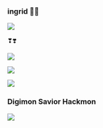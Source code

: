 ### ingrid 🧑‍🎓

![](https://media1.tenor.com/m/NA-Gg_3A890AAAAd/tornado-world-meteorological-day.gif)

 ❣❣️

![](https://media1.tenor.com/m/6qlqkvc000cAAAAd/ben10-a-new-dawn.gif)

 ![](https://media1.tenor.com/m/U8jZ8piYir0AAAAC/ben-10-werewolf.gif)


![](https://media1.tenor.com/m/Q2l7QUP8VycAAAAC/ben-10-omnitrix.gif)


### Digimon Savior Hackmon

![](https://media1.tenor.com/m/MrZ3vwTNuPoAAAAd/digimon-savior-hackmon.gif)

